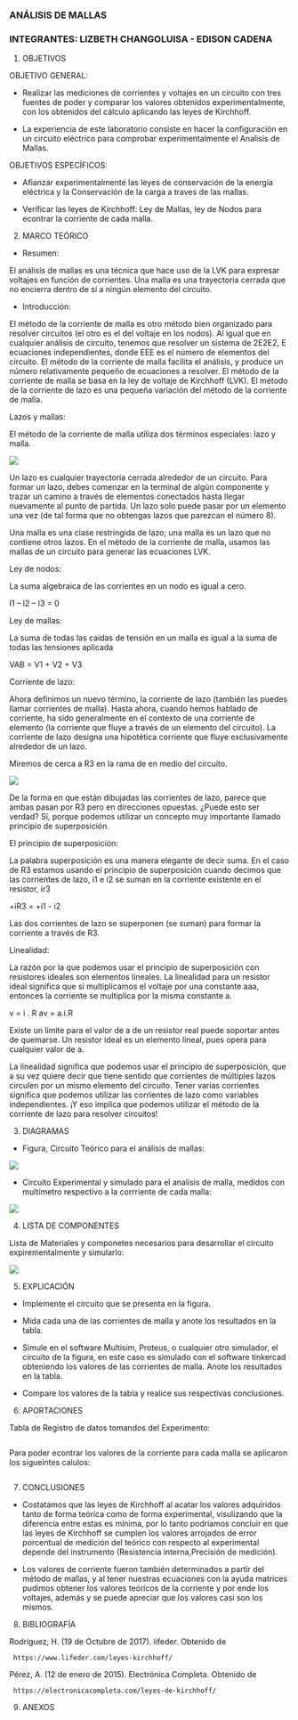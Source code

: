 ### ANÁLISIS DE MALLAS


### INTEGRANTES: LIZBETH CHANGOLUISA - EDISON CADENA


1. OBJETIVOS

OBJETIVO GENERAL:

* Realizar las mediciones de corrientes y voltajes en un circuito con tres fuentes de poder y comparar los valores obtenidos experimentalmente, con los obtenidos del cálculo aplicando las leyes de Kirchhoff.

* La experiencia de este laboratorio consiste en hacer la configuración en un circuito eléctrico para comprobar experimentalmente el Analisis de Mallas.

OBJETIVOS ESPECÍFICOS: 

* Afianzar experimentalmente las leyes de conservación de la energía eléctrica y la Conservación de la carga a traves de las mallas.

* Verificar las leyes de Kirchhoff: Ley de Mallas, ley de Nodos para econtrar la corriente de cada malla.

2. MARCO TEÓRICO 

* Resumen:

El análisis de mallas es una técnica que hace uso de la LVK para expresar voltajes en
función de corrientes.
Una malla es una trayectoria cerrada que no encierra dentro de sí a ningún elemento del
circuito.

* Introducción:

El método de la corriente de malla es otro método bien organizado para resolver circuitos (el otro es el del voltaje en los nodos). Al igual que en cualquier análisis de circuito, tenemos que resolver un sistema de 2E2E2, E ecuaciones independientes, donde EEE es el número de elementos del circuito. El método de la corriente de malla facilita el análisis, y produce un número relativamente pequeño de ecuaciones a resolver.
El método de la corriente de malla se basa en la ley de voltaje de Kirchhoff (LVK).
El método de la corriente de lazo es una pequeña variación del método de la corriente de malla.

Lazos y mallas:

El método de la corriente de malla utiliza dos términos especiales: lazo y malla.

![](https://github.com/eddy90cg/lab2fce/blob/master/img/circuito%20marco%20teorico.jpg)

Un lazo es cualquier trayectoria cerrada alrededor de un circuito. Para formar un lazo, debes comenzar en la terminal de algún componente y trazar un camino a través de elementos conectados hasta llegar nuevamente al punto de partida. Un lazo solo puede pasar por un elemento una vez (de tal forma que no obtengas lazos que parezcan el número 8). 
 
Una malla es una clase restringida de lazo; una malla es un lazo que no contiene otros lazos. 
En el método de la corriente de malla, usamos las mallas de un circuito para generar las ecuaciones LVK.

Ley de nodos:

 La suma algebraica de las corrientes en un nodo es igual a cero.      

I1 – I2 – I3 = 0

Ley de mallas: 

La suma de todas las caídas de tensión en un malla es igual a la suma de todas las tensiones aplicada

VAB = V1 + V2 + V3


Corriente de lazo: 

Ahora definimos un nuevo término, la corriente de lazo (también las puedes llamar corrientes de malla). Hasta ahora, cuando hemos hablado de corriente, ha sido generalmente en el contexto de una corriente de elemento (la corriente que fluye a través de un elemento del circuito). La corriente de lazo designa una hipotética corriente que fluye exclusivamente alrededor de un lazo. 

Miremos de cerca a R3  en la rama de en medio del circuito. 

![](https://github.com/eddy90cg/lab2fce/blob/master/img/corriente%20lazo%20marco%20teorico.jpg)

De la forma en que están dibujadas las corrientes de lazo, parece que ambas pasan por R3 pero en direcciones opuestas. ¿Puede esto ser verdad? Sí, porque podemos utilizar un concepto muy importante llamado principio de superposición.

El principio de superposición:

La palabra superposición es una manera elegante de decir suma. En el caso de R3 estamos usando el principio de superposición cuando decimos que las corrientes de lazo, i1 e i2 se suman en la corriente existente en el resistor, ir3

+iR3 = +i1 - i2

Las dos corrientes de lazo se superponen (se suman) para formar la corriente a través de R3. 

Linealidad:

La razón por la que podemos usar el principio de superposición con resistores ideales son elementos lineales. La linealidad para un resistor ideal significa que si multiplicamos el voltaje por una constante aaa, entonces la corriente se multiplica por la misma constante a.

v = i . R
av = a.i.R

Existe un límite para el valor de a de un resistor real puede soportar antes de quemarse. Un resistor ideal es un elemento lineal, pues opera para cualquier valor de a.

La linealidad significa que podemos usar el principio de superposición, que a su vez quiere decir que tiene sentido que corrientes de múltiples lazos circulen por un mismo elemento del circuito. Tener varias corrientes significa que podemos utilizar las corrientes de lazo como variables independientes. ¡Y eso implica que podemos utilizar el método de la corriente de lazo para resolver circuitos!


3. DIAGRAMAS


* Figura, Circuito Teórico para el análisis de mallas:

![](https://github.com/eddy90cg/lab2fce/blob/master/img/circuito%20teorico.jpg)





* Circuito Experimental y simulado para el analisis de malla, medidos con multímetro respectivo a la corrriente de cada malla:

![](https://github.com/eddy90cg/lab2fce/blob/master/img/circuito%20experimental%20y%20simulado.jpg)






4. LISTA DE COMPONENTES

Lista de Materiales y componetes necesarios para desarrollar el circuito expirementalmente y simularlo:

![](https://github.com/eddy90cg/lab2fce/blob/master/img/materiales%20o%20equipo.jpg)

5. EXPLICACIÓN

* Implemente el circuito que se presenta en la figura.

* Mida cada una de las corrientes de malla y anote los resultados en la tabla.

* Simule en el software Multisim, Proteus, o cualquier otro simulador, el circuito
de la figura, en este caso es simulado con el software tinkercad obteniendo los valores de las corrientes de malla. Anote los resultados
en la tabla.

* Compare los valores de la tabla  y realice sus respectivas conclusiones.




6. APORTACIONES

Tabla de Registro de datos tomandos del Experimento:

![](           )

Para poder econtrar los valores de la corriente para cada malla se aplicaron los sigueintes calulos:

![](           )



7. CONCLUSIONES

* Costatamos que las leyes de Kirchhoff al acatar los valores adquiridos tanto de forma teórica como de forma experimental, visulizando que la diferencia entre estas es mínima, por lo tanto podríamos concluir en que las leyes de Kirchhoff se cumplen los valores arrojados de error porcentual de medición del teórico con respecto al experimental depende del instrumento (Resistencia interna,Precisión de medición).

* Los valores de corriente fueron también determinados a partir del método de mallas, y al tener nuestras ecuaciones con la ayuda matrices pudimos obtener los valores teóricos de la corriente y por ende los voltajes, además y se puede apreciar que los valores casi son los mismos.


8. BIBLIOGRAFÍA

Rodríguez, H. (19 de Octubre de 2017). lifeder. Obtenido de

     https://www.lifeder.com/leyes-kirchhoff/

Pérez, A. (12 de enero de 2015). Electrónica Completa. Obtenido de

     https://electronicacompleta.com/leyes-de-kirchhoff/
     

9. ANEXOS

